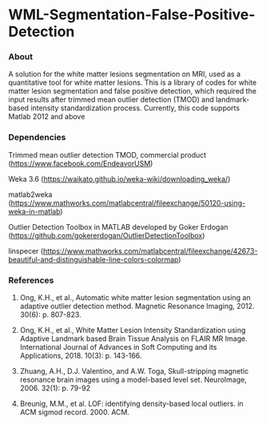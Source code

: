 WML-Segmentation-False-Positive-Detection
===========================================

### About 

A solution for the white matter lesions segmentation on MRI, used as a quantitative tool for white matter lesions. This is a library of codes for white matter lesion segmentation and false positive detection, which required the input results after trimmed mean outlier detection (TMOD) and landmark-based intensity standardization process. Currently, this code supports Matlab 2012 and above

### Dependencies
Trimmed mean outlier detection TMOD, commercial product (https://www.facebook.com/EndeavorUSM)

Weka 3.6 (https://waikato.github.io/weka-wiki/downloading_weka/)

matlab2weka (https://www.mathworks.com/matlabcentral/fileexchange/50120-using-weka-in-matlab)

Outlier Detection Toolbox in MATLAB developed by Goker Erdogan (https://github.com/gokererdogan/OutlierDetectionToolbox)

linspecer (https://www.mathworks.com/matlabcentral/fileexchange/42673-beautiful-and-distinguishable-line-colors-colormap)

### References
1. Ong, K.H., et al., Automatic white matter lesion segmentation using an adaptive outlier detection method. Magnetic Resonance Imaging, 2012. 30(6): p. 807-823.

2. Ong, K.H., et al., White Matter Lesion Intensity Standardization using Adaptive Landmark based Brain Tissue Analysis on FLAIR MR Image. International Journal of Advances in Soft Computing and its Applications, 2018. 10(3): p. 143-166.

3. Zhuang, A.H., D.J. Valentino, and A.W. Toga, Skull-stripping magnetic resonance brain images using a model-based level set. NeuroImage, 2006. 32(1): p. 79-92

4. Breunig, M.M., et al. LOF: identifying density-based local outliers. in ACM sigmod record. 2000. ACM.
